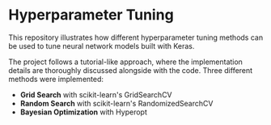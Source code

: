# Hyperparameter Tuning

This repository illustrates how different hyperparameter tuning methods can be used to tune neural network models built with Keras.

The project follows a tutorial-like approach, where the implementation details are thoroughly discussed alongside with the code. Three different methods were implemented:

* **Grid Search** with scikit-learn's GridSearchCV
* **Random Search** with scikit-learn's RandomizedSearchCV
* **Bayesian Optimization** with Hyperopt